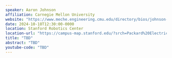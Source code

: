```yaml
---
speaker: Aaron Johnson
affiliation: Carnegie Mellon University
website: "https://www.meche.engineering.cmu.edu/directory/bios/johnson-aaron.html"
date: 2024-10-18T12:30:00-0000
location: Stanford Robotics Center
location-url: "https://campus-map.stanford.edu/?srch=Packard%20Electrical%20Engineering"
title: "TBD"
abstract: "TBD"
youtube-code: "TBD"
---
```

